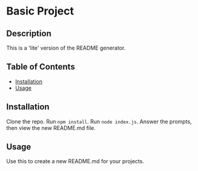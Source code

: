 # Basic Project
## Description
This is a 'lite' version of the README generator.
## Table of Contents
* [Installation](#installation)
* [Usage](#usage)

## Installation
Clone the repo. Run `npm install`. Run `node index.js`. Answer the prompts, then view the new README.md file.

## Usage
Use this to create a new README.md for your projects.

